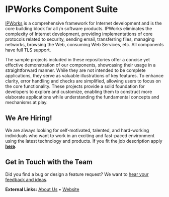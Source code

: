 # IPWorks Component Suite

[IPWorks](https://www.nsoftware.com/ipworks) is a comprehensive framework for Internet development and is the core building block for all /n software products. IPWorks eliminates the complexity of Internet development, providing implementations of core protocols related to security, sending email, transferring files, managing networks, browsing the Web, consuming Web Services, etc. All components have full TLS support.

The sample projects included in these repositories offer a concise yet effective demonstration of our components, showcasing their usage in a straightforward manner. While they are not intended to be complete applications, they serve as valuable illustrations of key features. To enhance clarity, error handling and checks are simplified, allowing users to focus on the core functionality. These projects provide a solid foundation for developers to explore and customize, enabling them to construct more elaborate applications while understanding the fundamental concepts and mechanisms at play.

## We Are Hiring!

We are always looking for self-motivated, talented, and hard-working individuals who want to work in an exciting and fast-paced environment using the latest technology and products. If you fit the job description apply [**here**](https://www.nsoftware.com/company/jobs).

## Get in Touch with the Team
Did you find a bug or design a feature request? We want to [hear your feedback and ideas](https://www.nsoftware.com/support/submit).

**External Links:** [About Us](https://www.nsoftware.com/about-us/) • [Website](https://www.nsoftware.com/)
